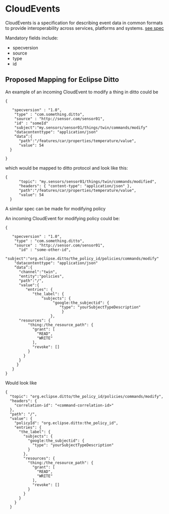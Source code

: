 # CloudEvents

CloudEvents is a specification for describing event data in common formats to provide interoperability across services, platforms and systems.
[see spec](https://github.com/cloudevents/spec/blob/main/cloudevents/spec.md)

Mandatory fields include:
* specversion
* source
* type
* id

## Proposed Mapping for Eclipse Ditto

An example of an incoming CloudEvent to modify a thing in ditto could be

```
{

   "specversion" : "1.0",
    "type" : "com.something.ditto",
    "source" : "http://sensor.com/sensor01",
  	"id" : "someId"
    "subject":"my.sensors/sensor01/things/twin/commands/modify"
    "datacontenttype": "application/json"
    “data”:{  
      "path":"/features/car/properties/temperature/value",  
      "value": 54  
  }

}
```


which would be mapped to ditto protocol and look like this:

```
{  
      "topic": "my.sensors/sensor01/things/twin/commands/modified",  
      "headers": { "content-type": "application/json" },  
      "path":"/features/car/properties/temperature/value",  
      "value": 54  
  }

```

A similar spec can be made for modifying policy

An incoming CloudEvent for modifying policy could be:
```
{

   "specversion" : "1.0",
    "type" : "com.something.ditto",
    "source" : "http://sensor.com/sensor01",
	  "id" : "some-other-id",
    "subject":"org.eclipse.ditto/the_policy_id/policies/commands/modify"
    "datacontenttype": "application/json"
    “data”:{  
	  "channel":"twin",
	  "entity":"policies",   
      "path":"/",  
      "value":{
         "entries": {
            "the_label": {
                "subjects": {
                     "google:the_subjectid": {
                        "type": "yourSubjectTypeDescription"
                         }
                    },
      "resources": {
          "thing:/the_resource_path": {
            "grant": [
              "READ",
              "WRITE"
            ],
            "revoke": []
          }
        }
      }
     }
   }
}
```

Would look like

```
{
  "topic": "org.eclipse.ditto/the_policy_id/policies/commands/modify",
  "headers": {
    "correlation-id": "<command-correlation-id>"
  },
  "path": "/",
  "value": {
    "policyId": "org.eclipse.ditto:the_policy_id",
    "entries": {
      "the_label": {
        "subjects": {
          "google:the_subjectid": {
            "type": "yourSubjectTypeDescription"
          }
        },
        "resources": {
          "thing:/the_resource_path": {
            "grant": [
              "READ",
              "WRITE"
            ],
            "revoke": []
          }
        }
      }
    }
  }
```